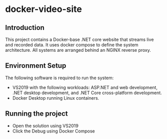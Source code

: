 # docker-video-site

## Introduction
This project contains a Docker-base .NET core website that streams live and recorded data. It uses docker compose to define the system architecture. All systems are arranged behind an NGINX reverse proxy. 

## Environment Setup
The following software is required to run the system:
- VS2019 with the following workloads: ASP.NET and web development, .NET desktop development, and .NET Core cross-platform development.
- Docker Desktop running Linux containers.

## Running the project
- Open the solution using VS2019
- Click the Debug using Docker Compose

